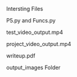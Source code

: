 Intersting Files 

P5.py and Funcs.py

test_video_output.mp4

project_video_output.mp4

writeup.pdf

output_images Folder 
